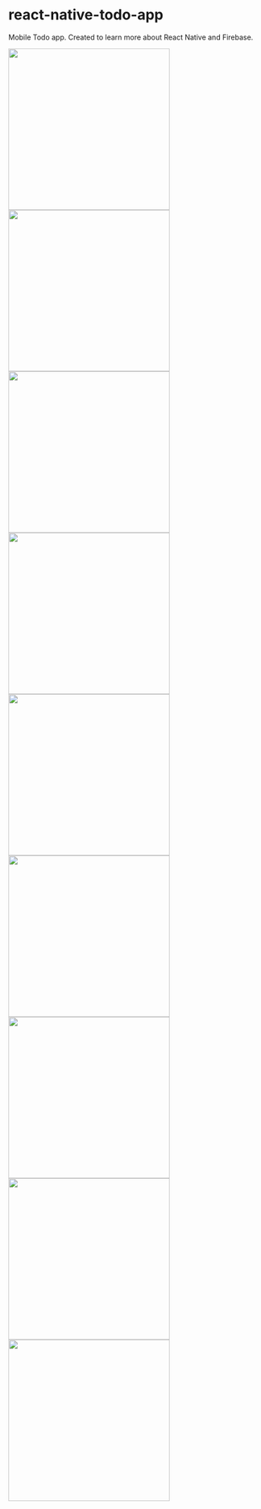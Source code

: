 # react-native-todo-app

Mobile Todo app. Created to learn more about React Native and Firebase.

<img src="https://github.com/vezhdelit/react-native-todo-app/assets/57722783/7a056d9b-9575-47fc-81ba-31dff4d30995" width="320">
<img src="https://github.com/vezhdelit/react-native-todo-app/assets/57722783/8890b0b8-b105-482b-8140-62ab51a86143" width="320">
<img src="https://github.com/vezhdelit/react-native-todo-app/assets/57722783/4b174a9c-cc5c-41a1-8dfc-c16f6043a7e0" width="320">
<img src="https://github.com/vezhdelit/react-native-todo-app/assets/57722783/a30724db-a593-4747-a16a-3dd45ab0e8e8" width="320">
<img src="https://github.com/vezhdelit/react-native-todo-app/assets/57722783/b88deeb6-3325-411a-8250-09b9bb1ac424" width="320">
<img src="https://github.com/vezhdelit/react-native-todo-app/assets/57722783/83ff0933-c0ea-47b8-9b9b-332a45c28c40" width="320">
<img src="https://github.com/vezhdelit/react-native-todo-app/assets/57722783/57196dc6-d31f-4d51-80ad-9d881716a6c0" width="320">
<img src="https://github.com/vezhdelit/react-native-todo-app/assets/57722783/f4a77b24-6ae4-41fd-84d2-b0e2e036aab9" width="320">
<img src="https://github.com/vezhdelit/react-native-todo-app/assets/57722783/b604cf21-e82a-4368-b1c7-97cccabe1c13" width="320">
